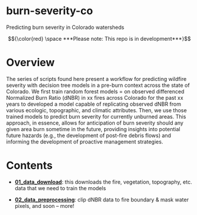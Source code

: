 # burn-severity-co
Predicting burn severity in Colorado watersheds

$${\color{red} \space ***Please note: This repo is in development***}$$

# Overview

The series of scripts found here present a workflow for predicting wildfire severity with decision tree models in a pre-burn context across the state of Colorado.  We first train random forest models = on observed differenced Normalized Burn Ratio (dNBR) in xx fires across Colorado for the past xx years to developed a model capable of replicating observed dNBR from various ecologic, topographic, and climatic attributes. Then, we use those trained models to predict burn severity for currently unburned areas. This approach, in essence, allows for anticipation of burn severity should any given area burn sometime in the future, providing insights into potential future hazards (e.g., the development of post-fire debris flows) and informing the development of proactive management strategies. 

# Contents

* [**01_data_download**](https://github.com/jtkemper/burn-severity-co/blob/main/01_data_download.Rmd): this downloads the fire, vegetation, topography, etc. data that we need to train the models

* [**02_data_preprocessing**](https://github.com/jtkemper/burn-severity-co/blob/main/02_data_preprocessing.Rmd): clip dNBR data to fire boundary & mask water pixels, and soon – more!
